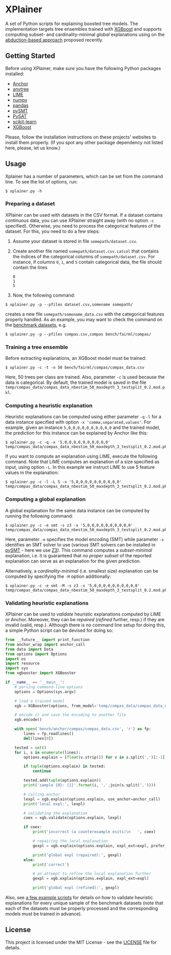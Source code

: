 # XPlainer

A set of Python scripts for explaining boosted tree models. The implementation targets tree ensembles trained with [XGBoost](https://xgboost.ai/) and supports computing subset- and cardinality-minimal *global* explanations using on the [abduction-based approach](https://arxiv.org/abs/1811.10656) proposed recently.

## Getting Started

Before using XPlainer, make sure you have the following Python packages installed:

* [Anchor](https://github.com/marcotcr/anchor)
* [anytree](https://anytree.readthedocs.io/)
* [LIME](https://github.com/marcotcr/lime)
* [numpy](http://www.numpy.org/)
* [pandas](https://pandas.pydata.org/)
* [pySMT](https://github.com/pysmt/pysmt)
* [PySAT](https://github.com/pysathq/pysat)
* [scikit-learn](https://scikit-learn.org/stable/)
* [XGBoost](https://github.com/dmlc/xgboost/)

Please, follow the installation instructions on these projects' websites to install them properly. (If you spot any other package dependency not listed here, please, let us know.)

## Usage

Xplainer has a number of parameters, which can be set from the command line. To see the list of options, run:

```
$ xplainer.py -h
```

### Preparing a dataset

XPlainer can be used with datasets in the CSV format. If a dataset contains continuous data, you can use XPlainer straight away (with no option ```-c``` specified). Otherwise, you need to process the categorical features of the dataset. For this, you need to do a few steps:

1. Assume your dataset is stored in file ```somepath/dataset.csv```.
2. Create another file named ```somepath/dataset.csv.catcol``` that contains the indices of the categorical columns of ```somepath/dataset.csv```. For instance, if columns ```0```, ```1```, and ```5``` contain categorical data, the file should contain the lines

	```
	0
	1
	5
	```

3. Now, the following command:

```
$ xplainer.py -p --pfiles dataset.csv,somename somepath/
```

creates a new file ```somepath/somename_data.csv``` with the categorical features properly handled. As an example, you may want to check the command on the [benchmark datasets](bench), e.g.

```
$ xplainer.py -p --pfiles compas.csv,compas bench/fairml/compas/
```

### Training a tree ensemble

Before extracting explanations, an XGBoost model must be trained:

```
$ xplainer.py -c -t -n 50 bench/fairml/compas/compas_data.csv
```

Here, 50 trees per class are trained. Also, parameter ```-c``` is used because the data is categorical. By default, the trained model is saved in the file ```temp/compas_data/compas_data_nbestim_50_maxdepth_3_testsplit_0.2.mod.pkl```.

### Computing a heuristic explanation

Heuristic explanations can be computed using either parameter ```-q``` ```-l``` for a data instance specified with option ```-x 'comma,separated,values'```. For example, given an instance ```5,0,0,0,0,0,0,0,0,0,0``` and the trained model, the prediction for this instance can be explained by Anchor like this:

```
$ xplainer.py -c -q -x '5,0,0,0,0,0,0,0,0,0,0' temp/compas_data/compas_data_nbestim_50_maxdepth_3_testsplit_0.2.mod.pkl
```

If you want to compute an explanation using LIME, execute the following command. Note that LIME computes an explanation of a size specified as input, using option ```-L```. In this example we instruct LIME to use 5 feature values in the explanation:

```
$ xplainer.py -c -l -L 5 -x '5,0,0,0,0,0,0,0,0,0,0' temp/compas_data/compas_data_nbestim_50_maxdepth_3_testsplit_0.2.mod.pkl
```

### Computing a global explanation

A global explanation for the same data instance can be computed by running the following command:

```
$ xplainer.py -c -e smt -s z3 -x '5,0,0,0,0,0,0,0,0,0,0' temp/compas_data/compas_data_nbestim_50_maxdepth_3_testsplit_0.2.mod.pkl
```

Here, parameter ```-e``` specifies the model encoding (SMT) while parameter ```-s``` identifies an SMT solver to use (various SMT solvers can be installed in [pySMT](https://github.com/pysmt/pysmt) - here we use [Z3](https://github.com/Z3Prover/z3)). This command computes a *subset-minimal* explanation, i.e. it is guaranteed that *no proper subset* of the reported explanation can serve as an explanation for the given prediction.

Alternatively, a *cardinality-minimal* (i.e. smallest size) explanation can be computed by specifying the ```-M``` option additionally:

```
$ xplainer.py -c -e smt -M -s z3 -x '5,0,0,0,0,0,0,0,0,0,0' temp/compas_data/compas_data_nbestim_50_maxdepth_3_testsplit_0.2.mod.pkl
```

### Validating heuristic explanations

XPlainer can be used to *validate* heuristic explanations computed by LIME or Anchor. Moreover, they can be *repaired* (*refined* further, resp.) if they are invalid (valid, resp.). Although there is no command line setup for doing this, a simple Python script can be devised for doing so:

```python
from __future__ import print_function
from anchor_wrap import anchor_call
from data import Data
from options import Options
import os
import resource
import sys
from xgbooster import XGBooster

if __name__ == '__main__':
    # parsing command-line options
    options = Options(sys.argv)

    # load a trained model
    xgb = XGBooster(options, from_model='temp/compas_data/compas_data_nbestim_50_maxdepth_3_testsplit_0.2.mod.pkl')

    # encode it and save the encoding to another file
    xgb.encode()

    with open('bench/anchor/compas/compas_data.csv', 'r') as fp:
        lines = fp.readlines()
        del(lines[0])

    tested = set()
    for i, s in enumerate(lines):
        options.explain = [float(v.strip()) for v in s.split(',')[:-1]]

        if tuple(options.explain) in tested:
            continue

        tested.add(tuple(options.explain))
        print('sample {0}: {1}'.format(i, ','.join(s.split(','))))

        # calling anchor
        lexpl = xgb.explain(options.explain, use_anchor=anchor_call)
        print('local expl:', lexpl)

        # validating the explanation
        coex = xgb.validate(options.explain, lexpl)

        if coex:
            print('incorrect (a counterexample exits)\n   ', coex)

            # repairing the local explanation
            gexpl = xgb.explain(options.explain, expl_ext=expl, prefer_ext=True)

            print('global expl (repaired):', gexpl)
        else:
            print('correct')

            # an attempt to refine the local explanation further
            gexpl = xgb.explain(options.explain, expl_ext=expl)

            print('global expl (refined):', gexpl)
```

Also, see [a few example scripts](experiment) for details on how to validate heuristic explanations for every unique sample of the benchmark datasets (note that each of the datasets must be properly processed and the corresponding models must be trained in advance).

## License

This project is licensed under the MIT License - see the [LICENSE](LICENSE) file for details.
